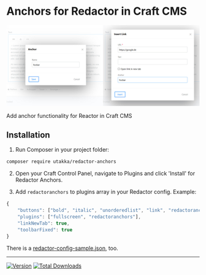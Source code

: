 # Anchors for Redactor in Craft CMS

![Image of Craft Redactor Anchors](./preview.jpg)

Add anchor functionality for Reactor in Craft CMS

## Installation

1. Run Composer in your project folder:

```sh
composer require utakka/redactor-anchors
```

2. Open your Craft Control Panel, navigate to Plugins and click 'Install' for Redactor Anchors.

3. Add `redactoranchors` to plugins array in your Redactor config. Example:
```js
{
    "buttons": ["bold", "italic", "unorderedlist", "link", "redactoranchors", "image"],
    "plugins": ["fullscreen", "redactoranchors"],
    "linkNewTab": true,
    "toolbarFixed": true
}
```
There is a [redactor-config-sample.json](./redactor-config-sample.json), too.

---

<p>
<a href="https://packagist.org/packages/utakka/redactor-anchors"><img src="https://img.shields.io/packagist/v/utakka/redactor-anchors?label=Version" alt="Version"></a>
<a href="https://packagist.org/packages/utakka/redactor-anchors/stats"><img src="https://img.shields.io/packagist/dt/utakka/redactor-anchors?label=Downloads" alt="Total Downloads"></a>
</p>
